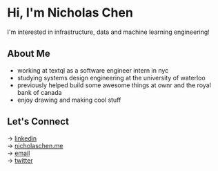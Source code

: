 # Hi, I'm Nicholas Chen  

I'm interested in infrastructure, data and machine learning engineering!

## About Me  
- working at textql as a software engineer intern in nyc
- studying systems design engineering at the university of waterloo
- previously helped build some awesome things at ownr and the royal bank of canada
- enjoy drawing and making cool stuff

## Let's Connect  

→ [linkedin](https://www.linkedin.com/in/nicholas-chen-85886726a/)  
→ [nicholaschen.me](https://nicholaschen.me)  
→ [email](mailto:nicholas.chen243@gmail.com)  
→ [twitter](https://x.com/nicholaschen__)

